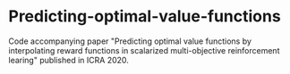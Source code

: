 # Predicting-optimal-value-functions

Code accompanying paper "Predicting optimal value functions by interpolating reward functions in scalarized multi-objective reinforcement learing" published in ICRA 2020. 
